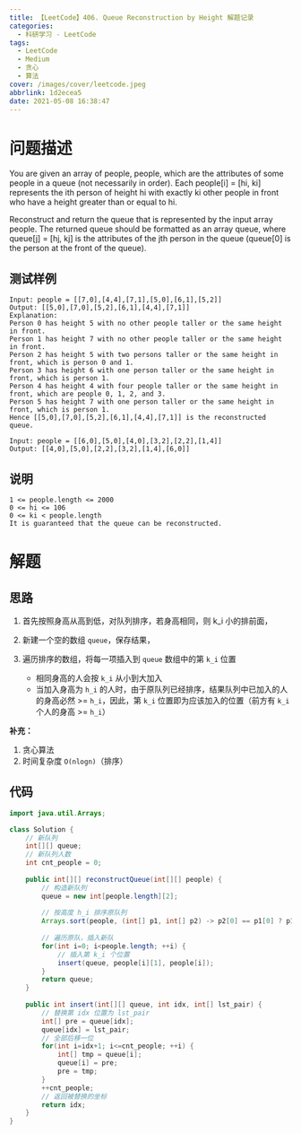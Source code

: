 ```yaml
---
title: 【LeetCode】406. Queue Reconstruction by Height 解题记录
categories:
  - 科研学习 - LeetCode
tags:
  - LeetCode
  - Medium
  - 贪心
  - 算法
cover: /images/cover/leetcode.jpeg
abbrlink: 1d2ecea5
date: 2021-05-08 16:38:47
---
```



# 问题描述

You are given an array of people, people, which are the attributes of some people in a queue (not necessarily in order). Each people[i] = [hi, ki] represents the ith person of height hi with exactly ki other people in front who have a height greater than or equal to hi.

Reconstruct and return the queue that is represented by the input array people. The returned queue should be formatted as an array queue, where queue[j] = [hj, kj] is the attributes of the jth person in the queue (queue[0] is the person at the front of the queue).

## 测试样例

```
Input: people = [[7,0],[4,4],[7,1],[5,0],[6,1],[5,2]]
Output: [[5,0],[7,0],[5,2],[6,1],[4,4],[7,1]]
Explanation:
Person 0 has height 5 with no other people taller or the same height in front.
Person 1 has height 7 with no other people taller or the same height in front.
Person 2 has height 5 with two persons taller or the same height in front, which is person 0 and 1.
Person 3 has height 6 with one person taller or the same height in front, which is person 1.
Person 4 has height 4 with four people taller or the same height in front, which are people 0, 1, 2, and 3.
Person 5 has height 7 with one person taller or the same height in front, which is person 1.
Hence [[5,0],[7,0],[5,2],[6,1],[4,4],[7,1]] is the reconstructed queue.
```

```
Input: people = [[6,0],[5,0],[4,0],[3,2],[2,2],[1,4]]
Output: [[4,0],[5,0],[2,2],[3,2],[1,4],[6,0]]
```

## 说明

```
1 <= people.length <= 2000
0 <= hi <= 106
0 <= ki < people.length
It is guaranteed that the queue can be reconstructed.
```

# 解题

## 思路

1. 首先按照身高从高到低，对队列排序，若身高相同，则 k_i 小的排前面，
1. 新建一个空的数组 `queue`，保存结果，
1. 遍历排序的数组，将每一项插入到 `queue` 数组中的第 `k_i` 位置

    - 相同身高的人会按 `k_i` 从小到大加入
    - 当加入身高为 `h_i` 的人时，由于原队列已经排序，结果队列中已加入的人的身高必然 >= `h_i`，因此，第 `k_i` 位置即为应该加入的位置（前方有 `k_i` 个人的身高 >= `h_i`）

**补充：**

1. 贪心算法
1. 时间复杂度 `O(nlogn)`（排序）

## 代码

```java
import java.util.Arrays;

class Solution {
    // 新队列
    int[][] queue;
    // 新队列人数
    int cnt_people = 0;
    
    public int[][] reconstructQueue(int[][] people) {
        // 构造新队列
        queue = new int[people.length][2];
        
        // 按高度 h_i 排序原队列
        Arrays.sort(people, (int[] p1, int[] p2) -> p2[0] == p1[0] ? p1[1] - p2[1] : p2[0] - p1[0]);
        
        // 遍历原队，插入新队
        for(int i=0; i<people.length; ++i) {
            // 插入第 k_i 个位置
            insert(queue, people[i][1], people[i]);
        }
        return queue;
    }
    
    public int insert(int[][] queue, int idx, int[] lst_pair) {
        // 替换第 idx 位置为 lst_pair
        int[] pre = queue[idx];
        queue[idx] = lst_pair;
        // 全部后移一位
        for(int i=idx+1; i<=cnt_people; ++i) {
            int[] tmp = queue[i];
            queue[i] = pre;
            pre = tmp;
        }
        ++cnt_people;
        // 返回被替换的坐标
        return idx;
    }
}
```
